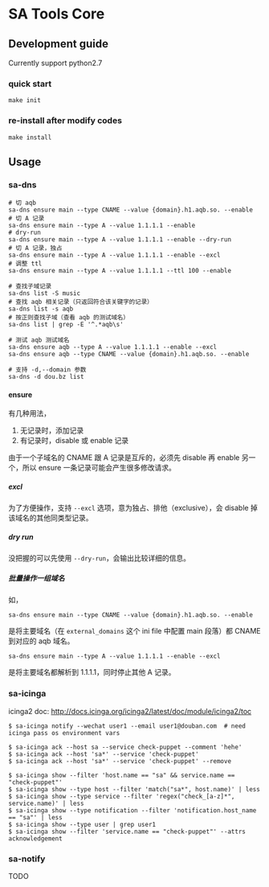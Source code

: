 # SA Tools Core


## Development guide

Currently support python2.7

### quick start

```
make init
```

### re-install after modify codes

```
make install
```

## Usage

### sa-dns

```
# 切 aqb
sa-dns ensure main --type CNAME --value {domain}.h1.aqb.so. --enable
# 切 A 记录
sa-dns ensure main --type A --value 1.1.1.1 --enable
# dry-run
sa-dns ensure main --type A --value 1.1.1.1 --enable --dry-run
# 切 A 记录，独占
sa-dns ensure main --type A --value 1.1.1.1 --enable --excl
# 调整 ttl
sa-dns ensure main --type A --value 1.1.1.1 --ttl 100 --enable

# 查找子域记录
sa-dns list -S music
# 查找 aqb 相关记录（只返回符合该关键字的记录）
sa-dns list -s aqb
# 按正则查找子域（查看 aqb 的测试域名）
sa-dns list | grep -E '^.*aqb\s'

# 测试 aqb 测试域名
sa-dns ensure aqb --type A --value 1.1.1.1 --enable --excl
sa-dns ensure aqb --type CNAME --value {domain}.h1.aqb.so. --enable

# 支持 -d,--domain 参数
sa-dns -d dou.bz list
```

#### ensure

有几种用法，

1. 无记录时，添加记录
2. 有记录时，disable 或 enable 记录

由于一个子域名的 CNAME 跟 A 记录是互斥的，必须先 disable 再 enable 另一个，所以 ensure 一条记录可能会产生很多修改请求。

##### excl

为了方便操作，支持 `--excl` 选项，意为独占、排他（exclusive），会 disable 掉该域名的其他同类型记录。

##### dry run

没把握的可以先使用 `--dry-run`，会输出比较详细的信息。

##### 批量操作一组域名

如，

`sa-dns ensure main --type CNAME --value {domain}.h1.aqb.so. --enable`

是将主要域名（在 `external_domains` 这个 ini file 中配置 main 段落）都 CNAME 到对应的 aqb 域名。

`sa-dns ensure main --type A --value 1.1.1.1 --enable --excl`

是将主要域名都解析到 1.1.1.1，同时停止其他 A 记录。

### sa-icinga

icinga2 doc: <http://docs.icinga.org/icinga2/latest/doc/module/icinga2/toc>

```
$ sa-icinga notify --wechat user1 --email user1@douban.com  # need icinga pass os environment vars

$ sa-icinga ack --host sa --service check-puppet --comment 'hehe'
$ sa-icinga ack --host 'sa*' --service 'check-puppet'
$ sa-icinga ack --host 'sa*' --service 'check-puppet' --remove

$ sa-icinga show --filter 'host.name == "sa" && service.name == "check-puppet"'
$ sa-icinga show --type host --filter 'match("sa*", host.name)' | less
$ sa-icinga show --type service --filter 'regex("check_[a-z]*", service.name)' | less
$ sa-icinga show --type notification --filter 'notification.host_name == "sa"' | less
$ sa-icinga show --type user | grep user1
$ sa-icinga show --filter 'service.name == "check-puppet"' --attrs acknowledgement
```

### sa-notify

TODO
